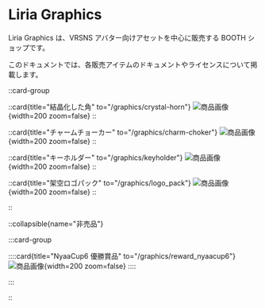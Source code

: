 <h1 class="flex items-baseline">
    <span class="text-8xl font-bold tracking-tight">
        Liria
    </span>
    <span class="text-8xl font-thin tracking-tighter">
        Graphics
    </span>
</h1>

Liria Graphics は、VRSNS アバター向けアセットを中心に販売する BOOTH ショップです。

このドキュメントでは、各販売アイテムのドキュメントやライセンスについて掲載します。

::card-group

::card{title="結晶化した角" to="/graphics/crystal-horn"}
![商品画像](/graphics/item_crystal_horn.png){width=200 zoom=false}
::

::card{title="チャームチョーカー" to="/graphics/charm-choker"}
![商品画像](/graphics/item_charm_choker.png){width=200 zoom=false}
::

::card{title="キーホルダー" to="/graphics/keyholder"}
![商品画像](/graphics/item_keyholder.png){width=200 zoom=false}
::

::card{title="架空ロゴパック" to="/graphics/logo_pack"}
![商品画像](/graphics/item_logo_pack.png){width=200 zoom=false}
::

::

::collapsible{name="非売品"}

:::card-group

::::card{title="NyaaCup6 優勝賞品" to="/graphics/reward_nyaacup6"}
![商品画像](/graphics/item_reward_nyaacup6.png){width=200 zoom=false}
::::

:::

::
